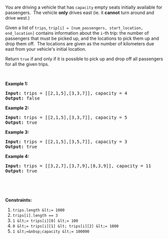You are driving a vehicle that&nbsp;has `` capacity `` empty seats initially available for passengers.&nbsp; The vehicle __only__ drives east (ie. it __cannot__ turn around and drive west.)

Given a list of `` trips ``, `` trip[i] = [num_passengers, start_location, end_location] ``&nbsp;contains information about the `` i ``-th trip: the number of passengers that must be picked up, and the locations to pick them up and drop them off.&nbsp; The locations are given as the number of kilometers&nbsp;due east from your vehicle's initial location.

Return `` true `` if and only if&nbsp;it is possible to pick up and drop off all passengers for all the given trips.&nbsp;

&nbsp;

__Example 1:__

<pre>
<strong>Input: </strong>trips = <span id="example-input-1-1">[[2,1,5],[3,3,7]]</span>, capacity = <span id="example-input-1-2">4</span>
<strong>Output: </strong><span id="example-output-1">false</span>
</pre>

<div>
<p><strong>Example 2:</strong></p>
<pre>
<strong>Input: </strong>trips = <span id="example-input-2-1">[[2,1,5],[3,3,7]]</span>, capacity = <span id="example-input-2-2">5</span>
<strong>Output: </strong><span id="example-output-2">true</span>
</pre>
<div>
<p><strong>Example 3:</strong></p>
<pre>
<strong>Input: </strong>trips = <span id="example-input-3-1">[[2,1,5],[3,5,7]]</span>, capacity = <span id="example-input-3-2">3</span>
<strong>Output: </strong><span id="example-output-3">true</span>
</pre>
<div>
<p><strong>Example 4:</strong></p>
<pre>
<strong>Input: </strong>trips = <span id="example-input-4-1">[[3,2,7],[3,7,9],[8,3,9]]</span>, capacity = <span id="example-input-4-2">11</span>
<strong>Output: </strong><span id="example-output-4">true</span>
</pre>
</div>
</div>
</div>

<div>
<div>
<div>
<div>&nbsp;</div>
</div>
</div>
</div>

&nbsp;

__Constraints:__

1.   `` trips.length &lt;= 1000 ``
2.   `` trips[i].length == 3 ``
3.   `` 1 &lt;= trips[i][0] &lt;= 100 ``
4.   `` 0 &lt;= trips[i][1] &lt; trips[i][2] &lt;= 1000 ``
5.   `` 1 &lt;=&nbsp;capacity &lt;= 100000 ``